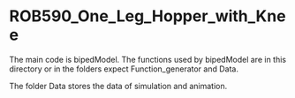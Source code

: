 # ROB590_One_Leg_Hopper_with_Knee

The main code is bipedModel.
The functions used by bipedModel are in this directory or in the folders expect Function_generator and Data.

The folder Data stores the data of simulation and animation. 

